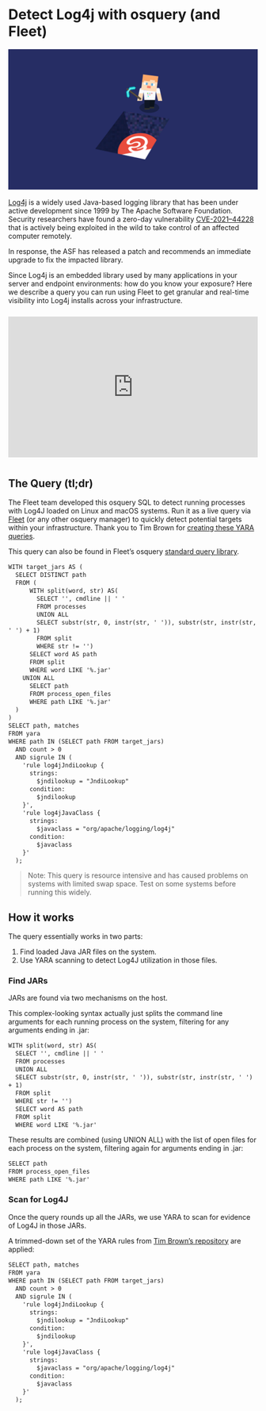 # Detect Log4j with osquery (and Fleet)

![Detect Log4j with osquery (and Fleet)](../website/assets/images/articles/detect-log4j-with-osquery-and-fleet-1600x900@2x.jpg)

[Log4j](https://logging.apache.org/log4j/2.x/) is a widely used Java-based logging library that has been under active development since 1999 by The Apache Software Foundation. Security researchers have found a zero-day vulnerability [CVE-2021–44228](https://nvd.nist.gov/vuln/detail/CVE-2021-44228) that is actively being exploited in the wild to take control of an affected computer remotely.

In response, the ASF has released a patch and recommends an immediate upgrade to fix the impacted library.

Since Log4j is an embedded library used by many applications in your server and endpoint environments: how do you know your exposure? Here we describe a query you can run using Fleet to get granular and real-time visibility into Log4j installs across your infrastructure.

<div class="video-container" style="position: relative; width: 100%; padding-bottom: 56.25%; margin-top: 24px; margin-bottom: 40px;">
	<iframe class="video" style="position: absolute; top: 0; left: 0; width: 100%; height: 100%; border: 0;" src="https://www.youtube.com/embed/pRE_QT5zr5s" allowfullscreen></iframe>
</div>

## The Query (tl;dr)

The Fleet team developed this osquery SQL to detect running processes with Log4J loaded on Linux and macOS systems. Run it as a live query via [Fleet](https://fleetdm.com/) (or any other osquery manager) to quickly detect potential targets within your infrastructure. Thank you to Tim Brown for [creating these YARA queries](https://github.com/timb-machine/log4j).

This query can also be found in Fleet’s osquery [standard query library](https://fleetdm.com/queries/detect-active-processes-with-log-4-j-running).

```
WITH target_jars AS (
  SELECT DISTINCT path
  FROM (
      WITH split(word, str) AS(
        SELECT '', cmdline || ' '
        FROM processes
        UNION ALL
        SELECT substr(str, 0, instr(str, ' ')), substr(str, instr(str, ' ') + 1)
        FROM split
        WHERE str != '')
      SELECT word AS path
      FROM split
      WHERE word LIKE '%.jar'
    UNION ALL
      SELECT path
      FROM process_open_files
      WHERE path LIKE '%.jar'
  )
)
SELECT path, matches
FROM yara
WHERE path IN (SELECT path FROM target_jars)
  AND count > 0
  AND sigrule IN (
    'rule log4jJndiLookup {
      strings:
        $jndilookup = "JndiLookup"
      condition:
        $jndilookup
    }',
    'rule log4jJavaClass {
      strings:
        $javaclass = "org/apache/logging/log4j"
      condition:
        $javaclass
    }'
  );
```

>Note: This query is resource intensive and has caused problems on systems with limited swap space. Test on some systems before running this widely.

## How it works

The query essentially works in two parts:

1. Find loaded Java JAR files on the system.
2. Use YARA scanning to detect Log4J utilization in those files.

### Find JARs

JARs are found via two mechanisms on the host.

This complex-looking syntax actually just splits the command line arguments for each running process on the system, filtering for any arguments ending in .jar:

```
WITH split(word, str) AS(
  SELECT '', cmdline || ' '
  FROM processes
  UNION ALL
  SELECT substr(str, 0, instr(str, ' ')), substr(str, instr(str, ' ') + 1)
  FROM split
  WHERE str != '')
  SELECT word AS path
  FROM split
  WHERE word LIKE '%.jar'
```

These results are combined (using UNION ALL) with the list of open files for each process on the system, filtering again for arguments ending in .jar:

```
SELECT path
FROM process_open_files
WHERE path LIKE '%.jar'
```

### Scan for Log4J

Once the query rounds up all the JARs, we use YARA to scan for evidence of Log4J in those JARs.

A trimmed-down set of the YARA rules from [Tim Brown’s repository](https://github.com/timb-machine/log4j) are applied:

```
SELECT path, matches
FROM yara
WHERE path IN (SELECT path FROM target_jars)
  AND count > 0
  AND sigrule IN (
    'rule log4jJndiLookup {
      strings:
        $jndilookup = "JndiLookup"
      condition:
        $jndilookup
    }',
    'rule log4jJavaClass {
      strings:
        $javaclass = "org/apache/logging/log4j"
      condition:
        $javaclass
    }'
  );
```

<meta name="category" value="security">
<meta name="authorFullName" value="Zach Wasserman">
<meta name="authorGitHubUsername" value="zwass">
<meta name="publishedOn" value="2021-12-15">
<meta name="articleTitle" value="Detect Log4j with osquery (and Fleet)">
<meta name="articleImageUrl" value="../website/assets/images/articles/detect-log4j-with-osquery-and-fleet-1600x900@2x.jpg">
